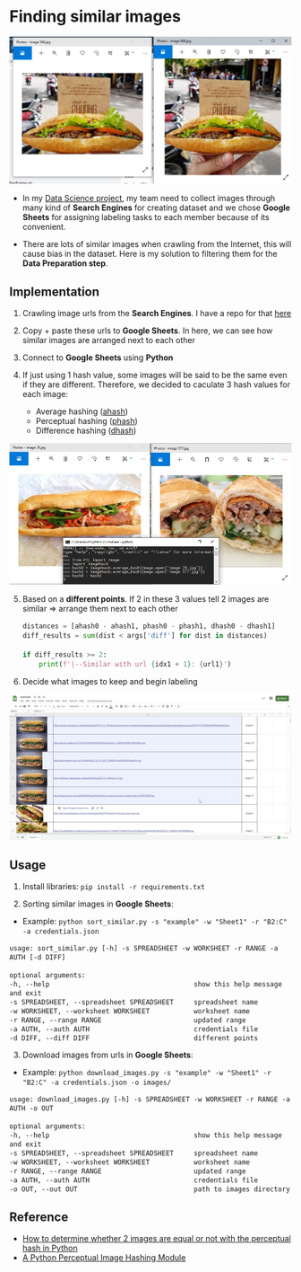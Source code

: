 # Finding similar images

![](https://github.com/18520339/find-similar-images/blob/main/images/image1.png?raw=true)

-   In my [Data Science project](https://github.com/18520339/vietnamese-foods), my team need to collect images through many kind of **Search Engines** for creating dataset and we chose **Google Sheets** for assigning labeling tasks to each member because of its convenient.

-   There are lots of similar images when crawling from the Internet, this will cause bias in the dataset. Here is my solution to filtering them for the **Data Preparation step**.

## Implementation

1. Crawling image urls from the **Search Engines**. I have a repo for that [here](https://github.com/18520339/image-search-downloader)
2. Copy + paste these urls to **Google Sheets**. In here, we can see how similar images are arranged next to each other
3. Connect to **Google Sheets** using **Python**
4. If just using 1 hash value, some images will be said to be the same even if they are different. Therefore, we decided to caculate 3 hash values for each image:

    - Average hashing ([ahash](http://www.hackerfactor.com/blog/index.php?/archives/432-Looks-Like-It.html))
    - Perceptual hashing ([phash](http://www.hackerfactor.com/blog/index.php?/archives/432-Looks-Like-It.html))
    - Difference hashing ([dhash](http://www.hackerfactor.com/blog/index.php?/archives/529-Kind-of-Like-That.html))

![](https://github.com/18520339/find-similar-images/blob/main/images/image2.png?raw=true)

5. Based on a **different points**. If 2 in these 3 values tell 2 images are similar => arrange them next to each other

    ```python
    distances = [ahash0 - ahash1, phash0 - phash1, dhash0 - dhash1]
    diff_results = sum(dist < args['diff'] for dist in distances)

    if diff_results >= 2:
        print(f'|--Similar with url {idx1 + 1}: {url1}')
    ```

6. Decide what images to keep and begin labeling

![](https://github.com/18520339/find-similar-images/blob/main/images/image3.png?raw=true)

## Usage

1. Install libraries: `pip install -r requirements.txt`

2. Sorting similar images in **Google Sheets**:

-   Example: `python sort_similar.py -s "example" -w "Sheet1" -r "B2:C" -a credentials.json`

```
usage: sort_similar.py [-h] -s SPREADSHEET -w WORKSHEET -r RANGE -a AUTH [-d DIFF]

optional arguments:
-h, --help                                    show this help message and exit
-s SPREADSHEET, --spreadsheet SPREADSHEET     spreadsheet name
-w WORKSHEET, --worksheet WORKSHEET           worksheet name
-r RANGE, --range RANGE                       updated range
-a AUTH, --auth AUTH                          credentials file
-d DIFF, --diff DIFF                          different points
```

3. Download images from urls in **Google Sheets**:

-   Example: `python download_images.py -s "example" -w "Sheet1" -r "B2:C" -a credentials.json -o images/`

```
usage: download_images.py [-h] -s SPREADSHEET -w WORKSHEET -r RANGE -a AUTH -o OUT

optional arguments:
-h, --help                                    show this help message and exit
-s SPREADSHEET, --spreadsheet SPREADSHEET     spreadsheet name
-w WORKSHEET, --worksheet WORKSHEET           worksheet name
-r RANGE, --range RANGE                       updated range
-a AUTH, --auth AUTH                          credentials file
-o OUT, --out OUT                             path to images directory
```

## Reference

-   [How to determine whether 2 images are equal or not with the perceptual hash in Python](https://ourcodeworld.com/articles/read/1006/how-to-determine-whether-2-images-are-equal-or-not-with-the-perceptual-hash-in-python)
-   [A Python Perceptual Image Hashing Module](https://github.com/JohannesBuchner/imagehash)
